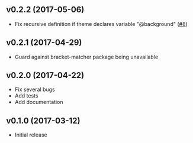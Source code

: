 ## v0.2.2 (2017-05-06)
* Fix recursive definition if theme declares variable "@background" ([#8](https://github.com/p-e-w/envy/issues/8))


## v0.2.1 (2017-04-29)
* Guard against bracket-matcher package being unavailable


## v0.2.0 (2017-04-22)
* Fix several bugs
* Add tests
* Add documentation


## v0.1.0 (2017-03-12)
* Initial release
